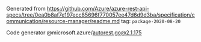 Generated from https://github.com/Azure/azure-rest-api-specs/tree/0ea0b8af7e197ecc85696f770057ee47d6d9d3ba/specification/communication/resource-manager/readme.md tag: `package-2020-08-20`

Code generator @microsoft.azure/autorest.go@2.1.175



